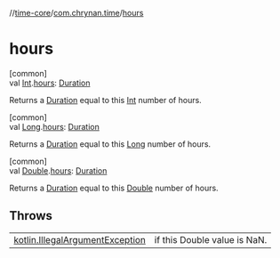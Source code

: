 //[time-core](../../index.md)/[com.chrynan.time](index.md)/[hours](hours.md)

# hours

[common]\
val [Int](https://kotlinlang.org/api/latest/jvm/stdlib/kotlin/-int/index.html).[hours](hours.md): [Duration](https://kotlinlang.org/api/latest/jvm/stdlib/kotlin.time/-duration/index.html)

Returns a [Duration](https://kotlinlang.org/api/latest/jvm/stdlib/kotlin.time/-duration/index.html) equal to this [Int](https://kotlinlang.org/api/latest/jvm/stdlib/kotlin/-int/index.html) number of hours.

[common]\
val [Long](https://kotlinlang.org/api/latest/jvm/stdlib/kotlin/-long/index.html).[hours](hours.md): [Duration](https://kotlinlang.org/api/latest/jvm/stdlib/kotlin.time/-duration/index.html)

Returns a [Duration](https://kotlinlang.org/api/latest/jvm/stdlib/kotlin.time/-duration/index.html) equal to this [Long](https://kotlinlang.org/api/latest/jvm/stdlib/kotlin/-long/index.html) number of hours.

[common]\
val [Double](https://kotlinlang.org/api/latest/jvm/stdlib/kotlin/-double/index.html).[hours](hours.md): [Duration](https://kotlinlang.org/api/latest/jvm/stdlib/kotlin.time/-duration/index.html)

Returns a [Duration](https://kotlinlang.org/api/latest/jvm/stdlib/kotlin.time/-duration/index.html) equal to this [Double](https://kotlinlang.org/api/latest/jvm/stdlib/kotlin/-double/index.html) number of hours.

## Throws

| | |
|---|---|
| [kotlin.IllegalArgumentException](https://kotlinlang.org/api/latest/jvm/stdlib/kotlin/-illegal-argument-exception/index.html) | if this Double value is NaN. |
